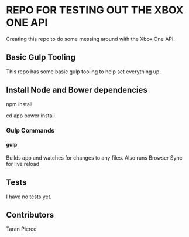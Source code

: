 # REPO FOR TESTING OUT THE XBOX ONE API

Creating this repo to do some messing around with the Xbox One API.

## Basic Gulp Tooling 

This repo has some basic gulp tooling to help set everything up.

## Install Node and Bower dependencies
npm install

cd app
bower install

### Gulp Commands
#### gulp
Builds app and watches for changes to any files. Also runs Browser Sync for live reload

## Tests

I have no tests yet.

## Contributors

Taran Pierce
